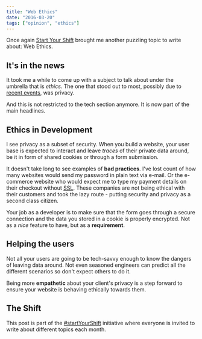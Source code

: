 ```yaml
---
title: "Web Ethics"
date: "2016-03-20"
tags: ["opinion", "ethics"]
---
```


Once again [Start Your Shift](https://twitter.com/hashtag/startYourShift) brought me another puzzling topic to write about: Web Ethics.

## It's in the news

It took me a while to come up with a subject to talk about under the umbrella that is _ethics_. The one that stood out to most, possibly due to [recent events](http://www.apple.com/customer-letter/), was privacy.

And this is not restricted to the tech section anymore. It is now part of the main headlines.

## Ethics in Development

I see privacy as a subset of security. When you build a website, your user base is expected to interact and leave _traces_ of their private data around, be it in form of shared cookies or through a form submission.

It doesn't take long to see examples of **bad practices**. I've lost count of how many websites would send my password in plain text via e-mail. Or the e-commerce website who would expect me to type my payment details on their checkout without [SSL](https://en.wikipedia.org/wiki/Transport_Layer_Security). These companies are not being ethical with their customers and took the lazy route - putting security and privacy as a second class citizen.

Your job as a developer is to make sure that the form goes through a secure connection and the data you stored in a cookie is properly encrypted. Not as a _nice_ feature to have, but as a **requirement**.

## Helping the users

Not all your users are going to be tech-savvy enough to know the dangers of leaving data around. Not even seasoned engineers can predict all the different scenarios so don't expect others to do it.

Being more **empathetic** about your client's privacy is a step forward to ensure your website is behaving ethically towards them.

## The Shift

This post is part of the [#startYourShift](https://twitter.com/hashtag/startyourshift) initiative where everyone is invited to write about different topics each month.
